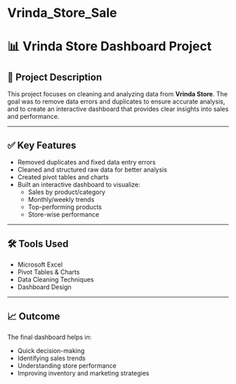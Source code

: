 # Vrinda_Store_Sale
# 📊 Vrinda Store Dashboard Project

## 📝 Project Description
This project focuses on cleaning and analyzing data from **Vrinda Store**. The goal was to remove data errors and duplicates to ensure accurate analysis, and to create an interactive dashboard that provides clear insights into sales and performance.

---

## ✅ Key Features
- Removed duplicates and fixed data entry errors
- Cleaned and structured raw data for better analysis
- Created pivot tables and charts
- Built an interactive dashboard to visualize:
  - Sales by product/category
  - Monthly/weekly trends
  - Top-performing products
  - Store-wise performance

---

## 🛠 Tools Used
- Microsoft Excel  
- Pivot Tables & Charts  
- Data Cleaning Techniques  
- Dashboard Design

---

## 📈 Outcome
The final dashboard helps in:
- Quick decision-making
- Identifying sales trends
- Understanding store performance
- Improving inventory and marketing strategies
